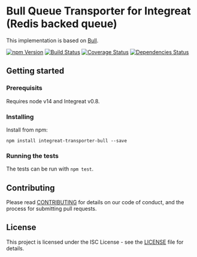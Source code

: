 # Bull Queue Transporter for Integreat (Redis backed queue)

This implementation is based on [Bull](https://github.com/OptimalBits/bull).

[![npm Version](https://img.shields.io/npm/v/integreat-transporter-bull.svg)](https://www.npmjs.com/package/integreat-transporter-bull)
[![Build Status](https://travis-ci.org/integreat-io/integreat-transporter-bull.svg?branch=master)](https://travis-ci.org/integreat-io/integreat-transporter-bull)
[![Coverage Status](https://coveralls.io/repos/github/integreat-io/integreat-transporter-bull/badge.svg?branch=master)](https://coveralls.io/github/integreat-io/integreat-transporter-bull?branch=master)
[![Dependencies Status](https://tidelift.com/badges/github/integreat-io/integreat-transporter-bull?style=flat)](https://tidelift.com/subscriber/github/integreat-io/repositories/integreat-transporter-bull)

## Getting started

### Prerequisits

Requires node v14 and Integreat v0.8.

### Installing

Install from npm:

```
npm install integreat-transporter-bull --save
```

### Running the tests

The tests can be run with `npm test`.

## Contributing

Please read
[CONTRIBUTING](https://github.com/integreat-io/integreat-transporter-bull/blob/master/CONTRIBUTING.md)
for details on our code of conduct, and the process for submitting pull
requests.

## License

This project is licensed under the ISC License - see the
[LICENSE](https://github.com/integreat-io/integreat-transporter-bull/blob/master/LICENSE)
file for details.
